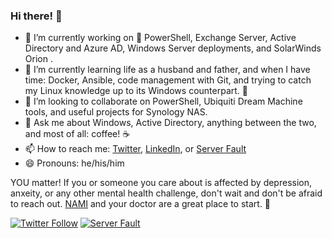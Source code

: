 ### Hi there! 👋

- 🔭 I’m currently working on :blue_heart: PowerShell, Exchange Server, Active Directory and Azure AD, Windows Server deployments, and SolarWinds Orion . 
- 🌱 I’m currently learning life as a husband and father, and when I have time: Docker, Ansible, code management with Git, and trying to catch my Linux knowledge up to its Windows counterpart. :penguin:
- 👯 I’m looking to collaborate on PowerShell, Ubiquiti Dream Machine tools, and useful projects for Synology NAS. 
- 💬 Ask me about Windows, Active Directory, anything between the two, and most of all: coffee! :coffee:
- 📫 How to reach me: [Twitter](https://twitter.com/SamErde), [LinkedIn](https://www.linkedin.com/in/samerde/), or [Server Fault](https://serverfault.com/users/49571/sturdyerde) 
- 😄 Pronouns: he/his/him

YOU matter! If you or someone you care about is affected by depression, anxeity, or any other mental health challenge, don't wait and don't be afraid to reach out. [NAMI](https://www.nami.org/Your-Journey) and your doctor are a great place to start. :yellow_heart:

[![Twitter Follow](https://img.shields.io/twitter/follow/samerde?style=for-the-badge)](https://www.twitter.com/samerde) 
  [![Server Fault](https://img.shields.io/stackexchange/serverfault/r/49571?style=for-the-badge)](https://serverfault.com/users/49571/samerde)
